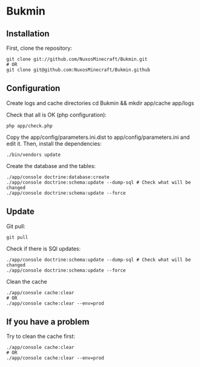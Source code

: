 Bukmin
======

Installation
------------
First, clone the repository:

    git clone git://github.com/NuxosMinecraft/Bukmin.git
    # OR
    git clone git@github.com:NuxosMinecraft/Bukmin.github
    
Configuration
-------------

Create logs and cache directories
	cd Bukmin && mkdir app/cache app/logs

Check that all is OK (php configuration):

    php app/check.php
    
Copy the app/config/parameters.ini.dist to app/config/parameters.ini and edit it.
Then, install the dependencies:

    ./bin/vendors update
    
Create the database and the tables:

    ./app/console doctrine:database:create
    ./app/console doctrine:schema:update --dump-sql # Check what will be changed
    ./app/console doctrine:schema:update --force

Update
------
Git pull:

    git pull
    
Check if there is SQl updates:

    ./app/console doctrine:schema:update --dump-sql # Check what will be changed
    ./app/console doctrine:schema:update --force
    
Clean the cache

    ./app/console cache:clear
    # OR
    ./app/console cache:clear --env=prod

If you have a problem
---------------------
Try to clean the cache first:

    ./app/console cache:clear
    # OR
    ./app/console cache:clear --env=prod